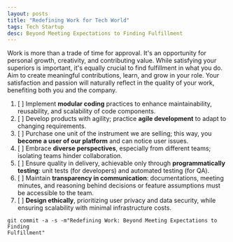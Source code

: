 ```yaml
---
layout: posts
title: "Redefining Work for Tech World"
tags: Tech Startup
desc: Beyond Meeting Expectations to Finding Fulfillment
---
```


Work is more than a trade of time for approval. It's an opportunity for personal
growth, creativity, and contributing value. While satisfying your superiors is
important, it's equally crucial to find fulfillment in what you do. Aim to
create meaningful contributions, learn, and grow in your role. Your satisfaction
and passion will naturally reflect in the quality of your work, benefiting both
you and the company.

1. [ ] Implement **modular coding** practices to enhance maintainability, reusability,
       and scalability of code components.
2. [ ] Develop products with agility; practice **agile development** to adapt to
       changing requirements.
3. [ ] Purchase one unit of the instrument we are selling; this way, you **become
       a user of our platform** and can notice user issues.
4. [ ] Embrace **diverse perspectives**, especially from different teams; isolating
       teams hinder collaboration.
5. [ ] Ensure quality in delivery, achievable only through **programmatically
       testing**: unit tests (for developers) and automated testing (for QA).
6. [ ] Maintain **transparency in communication**: documentations, meeting minutes,
       and reasoning behind decisions or feature assumptions must be accessible
       to the team.
7. [ ] **Design ethically**, prioritizing user privacy and data security, while
       ensuring scalability with minimal infrastructure costs.

```
git commit -a -s -m"Redefining Work: Beyond Meeting Expectations to Finding
Fulfillment"
```
